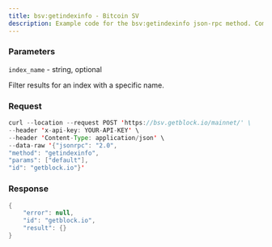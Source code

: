 ```yaml
---
title: bsv:getindexinfo - Bitcoin SV
description: Example code for the bsv:getindexinfo json-rpc method. Сomplete guide on how to use bsv:getindexinfo json-rpc in GetBlock.io Web3 documentation.
---
```


### Parameters


`index_name` - string, optional

Filter results for an index with a specific name.

### Request

``` java
curl --location --request POST 'https://bsv.getblock.io/mainnet/' \ 
--header 'x-api-key: YOUR-API-KEY' \ 
--header 'Content-Type: application/json' \ 
--data-raw '{"jsonrpc": "2.0",
"method": "getindexinfo",
"params": ["default"],
"id": "getblock.io"}'
```

###  Response

``` java
{
    "error": null,
    "id": "getblock.io",
    "result": {}
}
```

